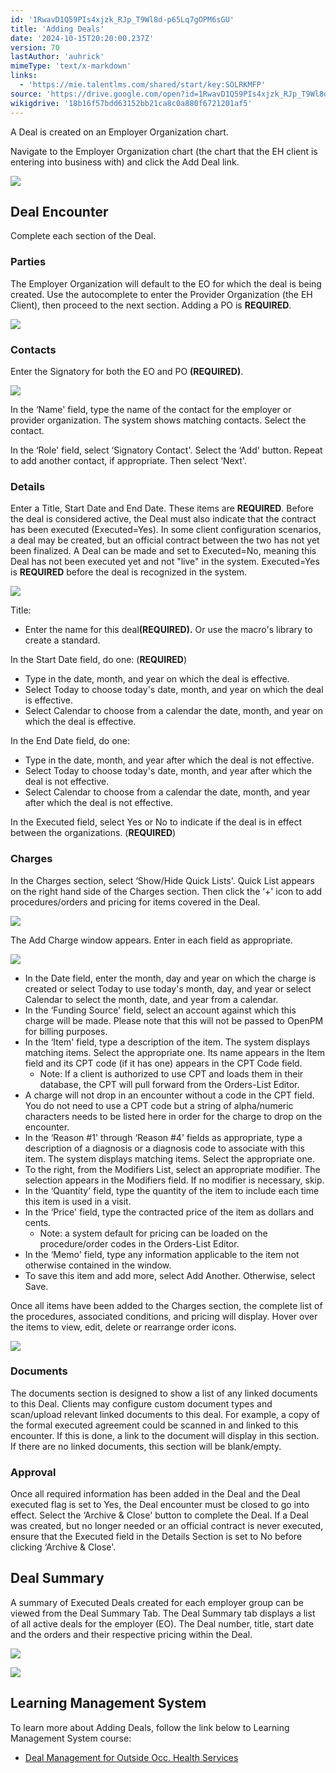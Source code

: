 ```yaml
---
id: '1RwavD1Q59PIs4xjzk_RJp_T9Wl8d-p65Lq7gOPM6sGU'
title: 'Adding Deals'
date: '2024-10-15T20:20:00.237Z'
version: 70
lastAuthor: 'auhrick'
mimeType: 'text/x-markdown'
links:
  - 'https://mie.talentlms.com/shared/start/key:SOLRKMFP'
source: 'https://drive.google.com/open?id=1RwavD1Q59PIs4xjzk_RJp_T9Wl8d-p65Lq7gOPM6sGU'
wikigdrive: '18b16f57bdd63152bb21ca8c0a880f6721201af5'
---
```

A Deal is created on an Employer Organization chart.

Navigate to the Employer Organization chart (the chart that the EH client is entering into business with) and click the Add Deal link.

![](../adding-deals.assets/bb48f9db6ee45c9bafbf511fd3bf87fb.png)

## Deal Encounter

Complete each section of the Deal.

### Parties

The Employer Organization will default to the EO for which the deal is being created. Use the autocomplete to enter the Provider Organization (the EH Client), then proceed to the next section. Adding a PO is **REQUIRED**.

![](../adding-deals.assets/8f6c39aa4df15617df2a543853dec8c6.png)

### Contacts

Enter the Signatory for both the EO and PO **(REQUIRED)**.

![](../adding-deals.assets/3cc3b6d414bf565fc3a7df29ec3a03dc.png)

In the ‘Name' field, type the name of the contact for the employer or provider organization. The system shows matching contacts. Select the contact.

In the ‘Role' field, select ‘Signatory Contact'. Select the ‘Add' button. Repeat to add another contact, if appropriate. Then select ‘Next'.

### Details

Enter a Title, Start Date and End Date. These items are **REQUIRED**. Before the deal is considered active, the Deal must also indicate that the contract has been executed (Executed=Yes). In some client configuration scenarios, a deal may be created, but an official contract between the two has not yet been finalized. A Deal can be made and set to Executed=No, meaning this Deal has not been executed yet and not "live" in the system. Executed=Yes is **REQUIRED** before the deal is recognized in the system.

![](../adding-deals.assets/3d7b57aa7d7e17c9e7467e16b3c73057.png)

Title:

* Enter the name for this deal<strong>(REQUIRED).</strong> Or use the macro's library to create a standard.

In the Start Date field, do one: (**REQUIRED**)

* Type in the date, month, and year on which the deal is effective.
* Select Today to choose today's date, month, and year on which the deal is effective.
* Select Calendar to choose from a calendar the date, month, and year on which the deal is effective.

In the End Date field, do one:

* Type in the date, month, and year after which the deal is not effective.
* Select Today to choose today's date, month, and year after which the deal is not effective.
* Select Calendar to choose from a calendar the date, month, and year after which the deal is not effective.

In the Executed field, select Yes or No to indicate if the deal is in effect between the organizations. (**REQUIRED**)

### Charges

In the Charges section, select ‘Show/Hide Quick Lists'. Quick List appears on the right hand side of the Charges section. Then click the ‘+' icon to add procedures/orders and pricing for items covered in the Deal.

![](../adding-deals.assets/cb103d05a58810ccb868268815e77050.png)

The Add Charge window appears. Enter in each field as appropriate.

![](../adding-deals.assets/2b1d09cb46cbc12a36eab5e60300e690.png)

* In the Date field, enter the month, day and year on which the charge is created or select Today to use today's month, day, and year or select Calendar to select the month, date, and year from a calendar.
* In the ‘Funding Source' field, select an account against which this charge will be made. Please note that this will not be passed to OpenPM for billing purposes.
* In the ‘Item' field, type a description of the item. The system displays matching items. Select the appropriate one. Its name appears in the Item field and its CPT code (if it has one) appears in the CPT Code field.
    * Note: If a client is authorized to use CPT and loads them in their database, the CPT will pull forward from the Orders-List Editor.
* A charge will not drop in an encounter without a code in the CPT field. You do not need to use a CPT code but a string of alpha/numeric characters needs to be listed here in order for the charge to drop on the encounter.
* In the ‘Reason #1' through ‘Reason #4' fields as appropriate, type a description of a diagnosis or a diagnosis code to associate with this item. The system displays matching items. Select the appropriate one.
* To the right, from the Modifiers List, select an appropriate modifier. The selection appears in the Modifiers field. If no modifier is necessary, skip.
* In the ‘Quantity' field, type the quantity of the item to include each time this item is used in a visit.
* In the ‘Price' field, type the contracted price of the item as dollars and cents.
    * Note: a system default for pricing can be loaded on the procedure/order codes in the Orders-List Editor.
* In the ‘Memo' field, type any information applicable to the item not otherwise contained in the window.
* To save this item and add more, select Add Another. Otherwise, select Save.

Once all items have been added to the Charges section, the complete list of the procedures, associated conditions, and pricing will display. Hover over the items to view, edit, delete or rearrange order icons.

![](../adding-deals.assets/f19e6ee0104ee38108ddcce5d81ec5a4.png)

### Documents

The documents section is designed to show a list of any linked documents to this Deal. Clients may configure custom document types and scan/upload relevant linked documents to this deal. For example, a copy of the formal executed agreement could be scanned in and linked to this encounter. If this is done, a link to the document will display in this section. If there are no linked documents, this section will be blank/empty.

### Approval

Once all required information has been added in the Deal and the Deal executed flag is set to Yes, the Deal encounter must be closed to go into effect. Select the ‘Archive & Close' button to complete the Deal. If a Deal was created, but no longer needed or an official contract is never executed, ensure that the Executed field in the Details Section is set to No before clicking ‘Archive & Close'.

## Deal Summary

A summary of Executed Deals created for each employer group can be viewed from the Deal Summary Tab.  The Deal Summary tab displays a list of all active deals for the employer (EO). The Deal number, title, start date and the orders and their respective pricing within the Deal.

![](../adding-deals.assets/a076a705ccfa40d4a0eac3a8cdefc1df.png)

![](../adding-deals.assets/b8cb4242876b115ec9ef2972698670c2.png)

## Learning Management System

To learn more about Adding Deals, follow the link below to Learning Management System course:

* [Deal Management for Outside Occ. Health Services](https://mie.talentlms.com/shared/start/key:SOLRKMFP)
